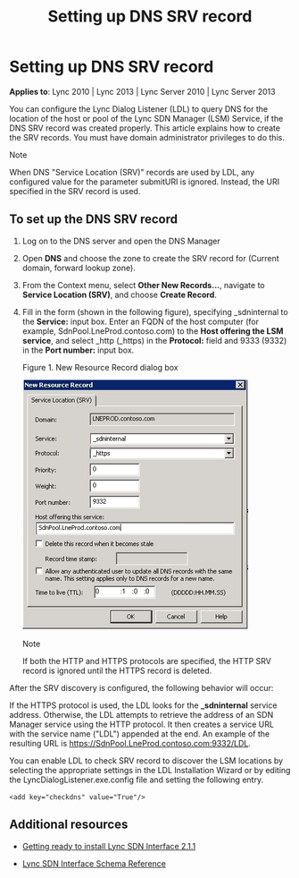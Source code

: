 ﻿---
title: Setting up DNS SRV record
TOCTitle: Setting up DNS SRV record
ms:assetid: 1dee6627-bd71-46e9-adb8-f2166fd8a97e
ms:mtpsurl: https://msdn.microsoft.com/en-us/library/Dn785198(v=office.15)
ms:contentKeyID: 62952682
ms.date: 02/16/2015
mtps_version: v=office.15
---

# Setting up DNS SRV record


**Applies to**: Lync 2010 | Lync 2013 | Lync Server 2010 | Lync Server 2013

You can configure the Lync Dialog Listener (LDL) to query DNS for the location of the host or pool of the Lync SDN Manager (LSM) Service, if the DNS SRV record was created properly. This article explains how to create the SRV records. You must have domain administrator privileges to do this.


> [!NOTE]
> <P>When DNS "Service Location (SRV)" records are used by LDL, any configured value for the parameter submitURI is ignored. Instead, the URI specified in the SRV record is used.</P>



## To set up the DNS SRV record

1.  Log on to the DNS server and open the DNS Manager

2.  Open **DNS** and choose the zone to create the SRV record for (Current domain, forward lookup zone).

3.  From the Context menu, select **Other New Records...**, navigate to **Service Location (SRV)**, and choose **Create Record**.

4.  Fill in the form (shown in the following figure), specifying \_sdninternal to the **Service:** input box. Enter an FQDN of the host computer (for example, SdnPool.LneProd.contoso.com) to the **Host offering the LSM service**, and select \_http (\_https) in the **Protocol:** field and 9333 (9332) in the **Port number:** input box.
    
    Figure 1. New Resource Record dialog box
    
      
    ![Add DNS SVR records](images/Dn785198.Lync_Sdn_interface_New_resource_record(Office.15).jpg "Add DNS SVR records")
    

    > [!NOTE]
    > <P>If both the HTTP and HTTPS protocols are specified, the HTTP SRV record is ignored until the HTTPS record is deleted.</P>



After the SRV discovery is configured, the following behavior will occur:

If the HTTPS protocol is used, the LDL looks for the **\_sdninternal** service address. Otherwise, the LDL attempts to retrieve the address of an SDN Manager service using the HTTP protocol. It then creates a service URL with the service name ("LDL") appended at the end. An example of the resulting URL is https://SdnPool.LneProd.contoso.com:9332/LDL.

You can enable LDL to check SRV record to discover the LSM locations by selecting the appropriate settings in the LDL Installation Wizard or by editing the LyncDialogListener.exe.config file and setting the following entry.

    <add key="checkdns" value="True"/>

## Additional resources

  - [Getting ready to install Lync SDN Interface 2.1.1](getting-ready-to-install-lync-sdn-interface-2-1-1.md)

  - [Lync SDN Interface Schema Reference](lync-sdn-interface-schema-reference.md)

